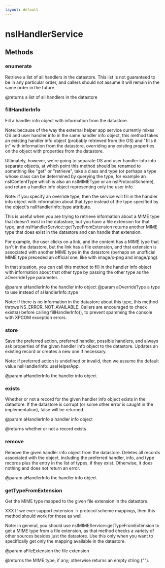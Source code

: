 ```yaml
---
layout: default
---
```


# nsIHandlerService #

## Methods ##

### enumerate ###

Retrieve a list of all handlers in the datastore.  This list is not
guaranteed to be in any particular order, and callers should not assume
it will remain in the same order in the future.

@returns a list of all handlers in the datastore


### fillHandlerInfo ###

Fill a handler info object with information from the datastore.

Note: because of the way the external helper app service currently mixes
OS and user handler info in the same handler info object, this method
takes an existing handler info object (probably retrieved from the OS)
and "fills it in" with information from the datastore, overriding any
existing properties on the object with properties from the datastore.

Ultimately, however, we're going to separate OS and user handler info
into separate objects, at which point this method should be renamed to
something like "get" or "retrieve", take a class and type (or perhaps
a type whose class can be determined by querying the type, for example
an nsIContentType which is also an nsIMIMEType or an nsIProtocolScheme),
and return a handler info object representing only the user info.

Note: if you specify an override type, then the service will fill in
the handler info object with information about that type instead of
the type specified by the object's nsIHandlerInfo::type attribute.

This is useful when you are trying to retrieve information about a MIME
type that doesn't exist in the datastore, but you have a file extension
for that type, and nsIHandlerService::getTypeFromExtension returns another
MIME type that does exist in the datastore and can handle that extension.

For example, the user clicks on a link, and the content has a MIME type
that isn't in the datastore, but the link has a file extension, and that
extension is associated with another MIME type in the datastore (perhaps
an unofficial MIME type preceded an official one, like with image/x-png
and image/png).

In that situation, you can call this method to fill in the handler info
object with information about that other type by passing the other type
as the aOverrideType parameter.

@param aHandlerInfo   the handler info object
@param aOverrideType  a type to use instead of aHandlerInfo::type

Note: if there is no information in the datastore about this type,
this method throws NS_ERROR_NOT_AVAILABLE. Callers are encouraged to
check exists() before calling fillHandlerInfo(), to prevent spamming the
console with XPCOM exception errors.


### store ###

Save the preferred action, preferred handler, possible handlers, and
always ask properties of the given handler info object to the datastore.
Updates an existing record or creates a new one if necessary.

Note: if preferred action is undefined or invalid, then we assume
the default value nsIHandlerInfo::useHelperApp.

@param aHandlerInfo  the handler info object


### exists ###

Whether or not a record for the given handler info object exists
in the datastore. If the datastore is corrupt (or some other error
is caught in the implementation), false will be returned.

@param aHandlerInfo  a handler info object

@returns whether or not a record exists


### remove ###

Remove the given handler info object from the datastore.  Deletes all
records associated with the object, including the preferred handler, info,
and type records plus the entry in the list of types, if they exist.
Otherwise, it does nothing and does not return an error.

@param aHandlerInfo  the handler info object


### getTypeFromExtension ###

Get the MIME type mapped to the given file extension in the datastore.

XXX If we ever support extension -> protocol scheme mappings, then this
method should work for those as well.

Note: in general, you should use nsIMIMEService::getTypeFromExtension
to get a MIME type from a file extension, as that method checks a variety
of other sources besides just the datastore.  Use this only when you want
to specifically get only the mapping available in the datastore.

@param aFileExtension  the file extension

@returns the MIME type, if any; otherwise returns an empty string ("").

